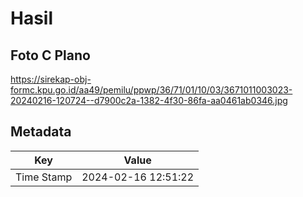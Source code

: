 # Hasil

## Foto C Plano

https://sirekap-obj-formc.kpu.go.id/aa49/pemilu/ppwp/36/71/01/10/03/3671011003023-20240216-120724--d7900c2a-1382-4f30-86fa-aa0461ab0346.jpg


## Metadata

| Key        | Value               |
| ---------- | ------------------- |
| Time Stamp | 2024-02-16 12:51:22 |



